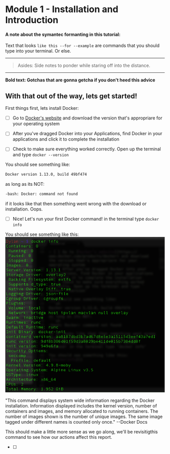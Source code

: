 # Module 1 - Installation and Introduction

#### A note about the symantec formanting in this tutorial:

Text that looks `like this --for --example` are commands that you should type into your terminal. Or else.

---
>Asides: Side notes to ponder while staring off into the distance.

---

**Bold text: Gotchas that are gonna getcha if you don't heed this advice**

## With that out of the way, lets get started!


First things first, lets install Docker:

- [ ] Go to [Docker's website](https://www.docker.com/products/docker) and download the version that's appropriare for your operating system

- [ ] After you've dragged Docker into your Applications, find Docker in your applications and click it to complete the installation

- [ ] Check to make sure everything worked correctly. Open up the terminal and type `docker --version`

You should see something like:
```sh
Docker version 1.13.0, build 49bf474
```
as long as its NOT:
```sh
-bash: Docker: command not found
```
if it looks like that then something went wrong with the download or installation. Oops.

- [ ] Nice! Let's run your first Docker command! in the terminal type `docker info`

You should see something like this: 
![dockerinfo](https://github.com/dylanlrrb/P-C-Y-Assets/blob/master/1/dockerinfo.png?raw=true)

"This command displays system wide information regarding the Docker installation. Information displayed includes the kernel version, number of containers and images, and memory allocated to running containers. The number of images shown is the number of unique images. The same image tagged under different names is counted only once." --Docker Docs

This should make a little more sense as we go along, we'll be revisitigthis command to see how our actions affect this report.



- [ ] 





